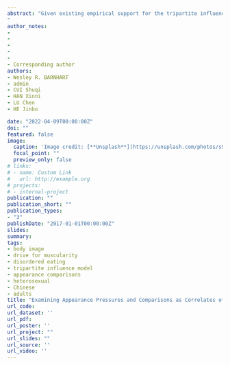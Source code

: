 ```yaml
---
abstract: "Given existing empirical support for the tripartite influence and upward/downward body image comparison models to explain variance in body dissatisfaction and disordered eating across diverse populations in the Western context, research is needed to describe these models in non-Western populations to build upon the generalizability of effects. The present study tested an integrated model inclusive of sociocultural appearance pressures (Sociocultural Attitudes Toward Appearance Questionnaire 4-Revised) and body image comparisons (Upward/Downward Physical Appearance Comparison Scales) in relation to body dissatisfaction (i.e., drive for muscularity; Drive for Muscularity Scale, Female Muscularity Scale) and disordered eating (Eating Disorder Examination Questionnaire-Short) in heterosexual Chinese adult men (*n* = 510) and women (*n* = 473). Separated by sex, two integrated models had good fit statistics per structural equation modeling. In both men and women, higher appearance pressures were uniquely related to higher drive for muscularity and thinness-oriented disordered eating. In men and women, higher upward body image comparisons were uniquely related to higher drive for muscularity, while for men only, higher downward body image comparisons were uniquely related to higher thinness-oriented disordered eating. The present findings, which extend theories of eating pathology, may aid in improving treatment efforts for body dissatisfaction and disordered eating among heterosexual Chinese adult men and women. 
"
author_notes:
-
-
-
-
-
- Corresponding author
authors:
- Wesley R. BARNHART
- admin
- CUI Shuqi
- HAN Xinni
- LU Chen
- HE Jinbo

date: "2022-04-09T00:00:00Z"
doi: ""
featured: false
image:
  caption: 'Image credit: [**Unsplash**](https://unsplash.com/photos/s9CC2SKySJM)'
  focal_point: ""
  preview_only: false
# links:
# - name: Custom Link
#   url: http://example.org
# projects:
# - internal-project
publication: ""
publication_short: ""
publication_types:
- "3"
publishDate: "2017-01-01T00:00:00Z"
slides: 
summary: 
tags:
- body image
- drive for muscularity
- disordered eating
- tripartite influence model
- appearance comparisons
- heterosexual
- Chinese
- adults
title: "Examining Appearance Pressures and Comparisons as Correlates of Drive for Muscularity and Thinness-Oriented Disordered Eating in Chinese Heterosexual Men and Women: Testing an Integrated Model"
url_code: 
url_dataset: ''
url_pdf: 
url_poster: ''
url_project: ""
url_slides: ""
url_source: ''
url_video: ''
---
```


